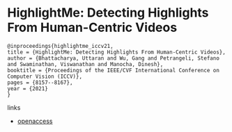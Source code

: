 # HighlightMe: Detecting Highlights From Human-Centric Videos

```
@inproceedings{highlightme_iccv21,
title = {HighlightMe: Detecting Highlights From Human-Centric Videos},
author = {Bhattacharya, Uttaran and Wu, Gang and Petrangeli, Stefano and Swaminathan, Viswanathan and Manocha, Dinesh},
booktitle = {Proceedings of the IEEE/CVF International Conference on Computer Vision (ICCV)},
pages = {8157--8167},
year = {2021}
}
```

links
- [openaccess](http://openaccess.thecvf.com//content/ICCV2021/html/Bhattacharya_HighlightMe_Detecting_Highlights_From_Human-Centric_Videos_ICCV_2021_paper.html)
